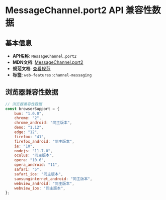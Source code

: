 # MessageChannel.port2 API 兼容性数据

## 基本信息

- **API名称**: `MessageChannel.port2`
- **MDN文档**: [MessageChannel.port2](https://developer.mozilla.org/docs/Web/API/MessageChannel/port2)
- **规范文档**: [查看规范](https://html.spec.whatwg.org/multipage/web-messaging.html#dom-messagechannel-port2-dev)
- **标签**: `web-features:channel-messaging`

## 浏览器兼容性数据

```javascript
// 浏览器兼容性数据
const browserSupport = {
    bun: "1.0.0",
    chrome: "2",
    chrome_android: "同主版本",
    deno: "1.12",
    edge: "12",
    firefox: "41",
    firefox_android: "同主版本",
    ie: "10",
    nodejs: "11.7.0",
    oculus: "同主版本",
    opera: "10.6",
    opera_android: "11",
    safari: "5",
    safari_ios: "同主版本",
    samsunginternet_android: "同主版本",
    webview_android: "同主版本",
    webview_ios: "同主版本",
};

```


